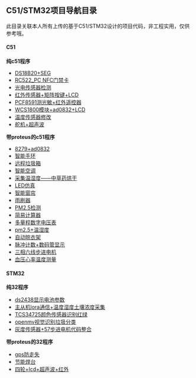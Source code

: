## C51/STM32项目导航目录
 此目录关联本人所有上传的基于C51/STM32设计的项目代码，非工程实用，仅供参考哦。

#### C51

**纯c51程序**

- [DS18B20+SEG](https://github.com/Chen-K-ang/DS18B20-SEG)
- [RC522_PC NFC门禁卡](https://github.com/Chen-K-ang/RC522_PC)
- [光电传感器检测](https://github.com/Chen-K-ang/PhotoelectricSensorDetection)
- [红外传感器+矩阵按键+LCD](https://github.com/Chen-K-ang/InfraredSensor-MatrixKeypad-LCD)
- [PCF8591测光敏+红外遥控器](https://github.com/Chen-K-ang/PCF8591-InfraredRC)
- [WCS1800模块+ad0832+LCD](https://github.com/Chen-K-ang/WCS1800-AD0832-LCD)
- [温度传感器修改](https://github.com/Chen-K-ang/TempSensor-Modification)
- [舵机+超声波](https://github.com/Chen-K-ang/Servo-Ultrasonic)

**带proteus的c51程序**

- [8279+ad0832](https://github.com/Chen-K-ang/8279-ad0832)
- [智能手环](https://github.com/Chen-K-ang/SmartBracelet)
- [远程垃圾箱](https://github.com/Chen-K-ang/RemoteTrashCan)
- [智能空调](https://github.com/Chen-K-ang/SmartAirConditioner)
- [采集温湿度——中草药烘干](https://github.com/Chen-K-ang/Temp-HumidityCollection)
- [LED仿真](https://github.com/Chen-K-ang/LEDSimulation)
- [智能窗帘](https://github.com/Chen-K-ang/SmartCurtain)
- [雨刷器](https://github.com/Chen-K-ang/Wiper)
- [PM2.5检测](https://github.com/Chen-K-ang/PM2.5-Sensor)
- [简易计算器](https://github.com/Chen-K-ang/SimpleCalculator)
- [多量程数字电压表](https://github.com/Chen-K-ang/MultiDigitalVolt)
- [pm2.5+温湿度](https://github.com/Chen-K-ang/PM2.5-Temp-Humidity)
- [自动晾衣架](https://github.com/Chen-K-ang/AutoClothesRack)
- [脉冲计数+数码管显示](https://github.com/Chen-K-ang/PulseCounting-DigitalTubeDisplay)
- [三相六线步进电机](https://github.com/Chen-K-ang/ThreePhase-SixLine-StepperMotor)
- [血压心率温度测量](https://github.com/Chen-K-ang/BloodPressHeartRateTempMea)

#### STM32

**纯32程序**

- [ds2438显示电池参数](https://github.com/Chen-K-ang/DS2438-BatteryParamDisplay)
- [主从机lora通信+温度湿度土壤浓度采集](https://github.com/Chen-K-ang/LoRa-TempHumiditySoilConcentrationCollection)
- [TCS34725颜色传感器识别红绿](https://github.com/Chen-K-ang/TCS34725-RecognizingColor)
- [openmv视觉识别垃圾分类](https://github.com/Chen-K-ang/OpenMV-GarbageClassification)
- [灰度传感器+57步进电机代码整合](https://github.com/Chen-K-ang/GrayscaleSensor-57StepMotor)

**带proteus的32程序**
  
- [gps防走失](https://github.com/Chen-K-ang/GPS-AntiLost)
- [节能焊台](https://github.com/Chen-K-ang/EnergySaving-SolderingStation)
- [四轮+lcd+超声波+红外](https://github.com/Chen-K-ang/4Wheel-LCD-Ultrasonic-Infrared)


